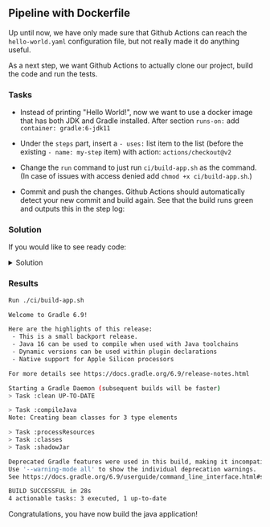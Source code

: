 ## Pipeline with Dockerfile

Up until now, we have only made sure that Github Actions can reach the `hello-world.yaml` configuration file, but not really made it do anything useful.

As a next step, we want Github Actions to actually clone our project, build the code and run the tests.

### Tasks

- Instead of printing "Hello World!", now we want to use a docker image that has both JDK and Gradle installed. After section `runs-on:` add `container: gradle:6-jdk11`
- Under the `steps` part, insert a `- uses:` list item to the list (before the existing `- name: my-step` item) with action: `actions/checkout@v2`

- Change the `run` command to just run `ci/build-app.sh` as the command. (In case of issues with access denied add `chmod +x ci/build-app.sh`.)
- Commit and push the changes. Github Actions should automatically detect your new commit and build again. See that the build runs green and outputs this in the step log:

### Solution

If you would like to see ready code: 
<details>
    <summary> Solution </summary>

```YAML
on: push
jobs:
  Build:
    runs-on: ubuntu-latest
    container: gradle:6-jdk11
    steps:
      - name: Clone-down
        uses: actions/checkout@v2       
      - run: chmod +x ci/build-app.sh && ci/build-app.sh
 ```
</details>

### Results 

```bash
Run ./ci/build-app.sh

Welcome to Gradle 6.9!

Here are the highlights of this release:
 - This is a small backport release.
 - Java 16 can be used to compile when used with Java toolchains
 - Dynamic versions can be used within plugin declarations
 - Native support for Apple Silicon processors

For more details see https://docs.gradle.org/6.9/release-notes.html

Starting a Gradle Daemon (subsequent builds will be faster)
> Task :clean UP-TO-DATE

> Task :compileJava
Note: Creating bean classes for 3 type elements

> Task :processResources
> Task :classes
> Task :shadowJar

Deprecated Gradle features were used in this build, making it incompatible with Gradle 7.0.
Use '--warning-mode all' to show the individual deprecation warnings.
See https://docs.gradle.org/6.9/userguide/command_line_interface.html#sec:command_line_warnings

BUILD SUCCESSFUL in 28s
4 actionable tasks: 3 executed, 1 up-to-date
```

Congratulations, you have now build the java application!
